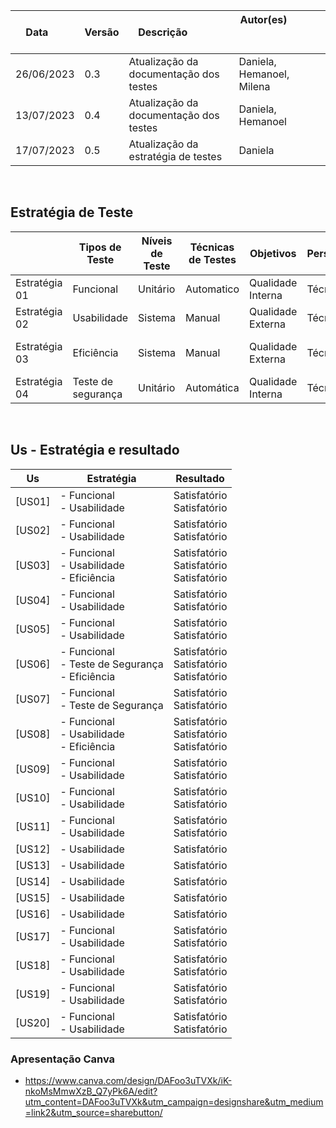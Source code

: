 | Data       | Versão | Descrição            | Autor(es)                                                   |
| ---------- | ------ | -------------------- | ------------------------------------------------------------ |
| 26/06/2023  | 0.3 | Atualização da documentação dos testes |  Daniela, Hemanoel, Milena  |
| 13/07/2023  | 0.4 | Atualização da documentação dos testes |  Daniela, Hemanoel |
| 17/07/2023  | 0.5 | Atualização da estratégia de testes |  Daniela |

<br>

## Estratégia de Teste

|  | Tipos de Teste                     | Níveis de Teste | Técnicas de Testes | Objetivos | Perspectiva| Escopo |
| -------------------- | --------------------------------------- | ------------- | ---------------------- | ---------------------- | ---------------------- | -------------------- |
| Estratégia 01 | Funcional | Unitário | Automatico |Qualidade Interna|Técnica| MVP1/MVP2     |
| Estratégia 02 | Usabilidade | Sistema | Manual |Qualidade Externa|Técnica |MVP1/MVP2     |
| Estratégia 03 | Eficiência | Sistema | Manual |Qualidade Externa|Técnica |[US03], [US08], [US06]   |
| Estratégia 04 | Teste de segurança  | Unitário | Automática |Qualidade Interna|Técnica | [US06], [US07]   |

<br>

## Us - Estratégia e resultado

|Us   | Estratégia | Resultado|
| --- | ---     | ---     |
|  [US01] | - Funcional <br> - Usabilidade | Satisfatório <br> Satisfatório | 
|  [US02] | - Funcional <br> - Usabilidade | Satisfatório <br> Satisfatório | 
|  [US03] | - Funcional <br> - Usabilidade <br> - Eficiência| Satisfatório <br> Satisfatório <br> Satisfatório | 
|  [US04] | - Funcional <br> - Usabilidade | Satisfatório <br> Satisfatório | 
|  [US05] | - Funcional <br> - Usabilidade | Satisfatório <br> Satisfatório | 
|  [US06] | - Funcional <br> - Teste de Segurança <br> - Eficiência  | Satisfatório <br> Satisfatório <br> Satisfatório | 
|  [US07] | - Funcional <br> - Teste de Segurança  | Satisfatório <br> Satisfatório | 
|  [US08] | - Funcional <br> - Usabilidade <br> - Eficiência | Satisfatório <br> Satisfatório <br> Satisfatório| 
|  [US09] | - Funcional <br> - Usabilidade | Satisfatório <br> Satisfatório | 
|  [US10] | - Funcional <br> - Usabilidade | Satisfatório <br> Satisfatório | 
|  [US11] | - Funcional <br> - Usabilidade | Satisfatório <br> Satisfatório | 
|  [US12] | - Usabilidade <br> | Satisfatório | 
|  [US13] | - Usabilidade <br> | Satisfatório | 
|  [US14] | - Usabilidade <br> | Satisfatório | 
|  [US15] | - Usabilidade <br> | Satisfatório | 
|  [US16] | - Usabilidade <br> | Satisfatório | 
|  [US17] | - Funcional <br> - Usabilidade | Satisfatório <br> Satisfatório | 
|  [US18] | - Funcional <br> - Usabilidade | Satisfatório <br> Satisfatório | 
|  [US19] | - Funcional <br> - Usabilidade | Satisfatório <br> Satisfatório | 
|  [US20] | - Funcional <br> - Usabilidade | Satisfatório <br> Satisfatório | 


### Apresentação Canva
* <https://www.canva.com/design/DAFoo3uTVXk/iK-nkoMsMmwXzB_Q7yPk6A/edit?utm_content=DAFoo3uTVXk&utm_campaign=designshare&utm_medium=link2&utm_source=sharebutton/>


